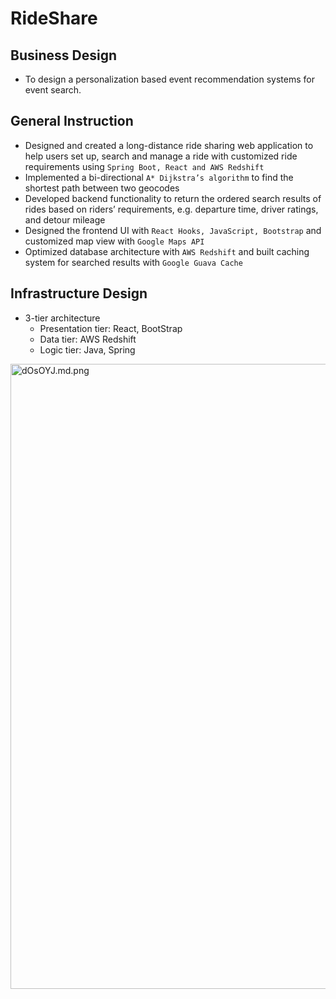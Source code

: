 # RideShare

## Business Design
- To design a personalization based event recommendation systems for event search.

## General Instruction
- Designed and created a long-distance ride sharing web application to help users set up, search and manage a ride with
customized ride requirements using `Spring Boot, React and AWS Redshift`
- Implemented a bi-directional `A* Dijkstra’s algorithm` to find the shortest path between two geocodes
- Developed backend functionality to return the ordered search results of rides based on riders’ requirements, e.g. departure time,
driver ratings, and detour mileage
- Designed the frontend UI with `React Hooks, JavaScript, Bootstrap` and customized map view with `Google Maps API`
- Optimized database architecture with `AWS Redshift` and built caching system for searched results with `Google Guava Cache`

## Infrastructure Design
- 3-tier architecture
   * Presentation tier: React, BootStrap
   * Data tier: AWS Redshift
   * Logic tier: Java, Spring
   
<a href="https://freeimage.host/i/dOsOYJ"><img src="https://iili.io/dOsOYJ.md.png" alt="dOsOYJ.md.png" border="0" width="1000" height= "1000"></a>
